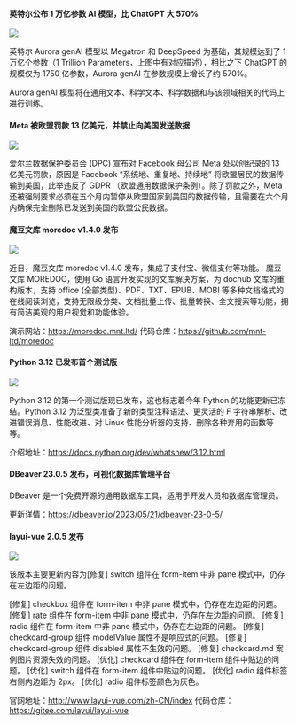 #### 英特尔公布 1 万亿参数 AI 模型，比 ChatGPT 大 570%

![](https://img.wendingding.vip/wx/2023052301.png)

英特尔 Aurora genAI 模型以 Megatron 和 DeepSpeed 为基础，其规模达到了 1 万亿个参数（1 Trillion Parameters，上图中有对应描述），相比之下 ChatGPT 的规模仅为 1750 亿参数，Aurora genAI 在参数规模上增长了约 570%。

Aurora genAI 模型将在通用文本、科学文本、科学数据和与该领域相关的代码上进行训练。

#### Meta 被欧盟罚款 13 亿美元，并禁止向美国发送数据

![](https://img.wendingding.vip/wx/2023052302.png)

爱尔兰数据保护委员会 (DPC) 宣布对 Facebook 母公司 Meta 处以创纪录的 13 亿美元罚款，原因是 Facebook “系统地、重复地、持续地” 将欧盟居民的数据传输到美国，此举违反了 GDPR （欧盟通用数据保护条例）。除了罚款之外，Meta 还被强制要求必须在五个月内暂停从欧盟国家到美国的数据传输，且需要在六个月内确保完全删除已发送到美国的欧盟公民数据。

#### 魔豆文库 moredoc v1.4.0 发布

![](https://img.wendingding.vip/wx/2023041104.png)

近日，魔豆文库 moredoc v1.4.0 发布，集成了支付宝、微信支付等功能。
魔豆文库 MOREDOC，使用 Go 语言开发实现的文库解决方案，为 dochub 文库的重构版本，支持 office (全部类型)、PDF、TXT、EPUB、MOBI 等多种文档格式的在线阅读浏览，支持无限级分类、文档批量上传、批量转换、全文搜索等功能，拥有简洁美观的用户视觉和功能体验。

演示网站：https://moredoc.mnt.ltd/
代码仓库：https://github.com/mnt-ltd/moredoc

#### Python 3.12 已发布首个测试版

![](https://img.wendingding.vip/wx/2023052303.png)

Python 3.12 的第一个测试版现已发布，这也标志着今年 Python 的功能更新已冻结。Python 3.12 为泛型类准备了新的类型注释语法、更灵活的 F 字符串解析、改进错误消息、性能改进、对 Linux 性能分析器的支持、删除各种弃用的函数等等。

介绍地址：https://docs.python.org/dev/whatsnew/3.12.html

#### DBeaver 23.0.5 发布，可视化数据库管理平台


DBeaver 是一个免费开源的通用数据库工具，适用于开发人员和数据库管理员。

更新详情：https://dbeaver.io/2023/05/21/dbeaver-23-0-5/

#### layui-vue 2.0.5 发布

![](https://img.wendingding.vip/wx/2023052304.png)

该版本主要更新内容为[修复] switch 组件在 form-item 中非 pane 模式中，仍存在左边距的问题。

[修复] checkbox 组件在 form-item 中非 pane 模式中，仍存在左边距的问题。
[修复] rate 组件在 form-item 中非 pane 模式中，仍存在左边距的问题。
[修复] radio 组件在 form-item 中非 pane 模式中，仍存在左边距的问题。
[修复] checkcard-group 组件 modelValue 属性不是响应式的问题。
[修复] checkcard-group 组件 disabled 属性不生效的问题。
[修复] checkcard.md 案例图片资源失效的问题。
[优化] checkcard 组件在 form-item 组件中贴边的问题。
[优化] switch 组件在 form-item 组件中贴边的问题。
[优化] radio 组件标签右侧内边距为 2px。
[优化] radio 组件标签颜色为灰色。

官网地址：http://www.layui-vue.com/zh-CN/index
代码仓库：https://gitee.com/layui/layui-vue

